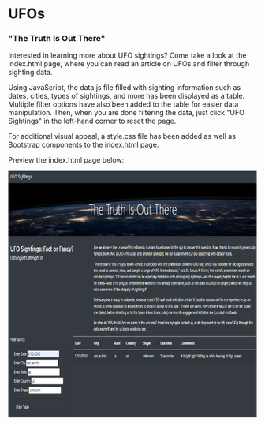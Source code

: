 # UFOs

### "The Truth Is Out There"
Interested in learning more about UFO sightings? Come take a look at the index.html page, where you can read an article on UFOs and filter through sighting data. 

Using JavaScript, the data.js file filled with sighting information such as dates, cities, types of sightings, and more has been displayed as a table. Multiple filter options have also been added to the table for easier data manipulation. Then, when you are done filtering the data, just click "UFO Sightings" in the left-hand corner to reset the page.

For additional visual appeal, a style.css file has been added as well as Bootstrap components to the index.html page. 

Preview the index.html page below:

<img src="ReadMe_Images/webpage.PNG" height="500">
